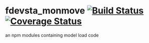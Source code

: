 # fdevsta_monmove  [![Build Status](https://travis-ci.org/jfseb/fdevsta_monmove.svg?branch=master)](https://travis-ci.org/jfseb/fdevsta_monmove)[![Coverage Status](https://coveralls.io/repos/github/jfseb/fdevsta_monmove/badge.svg)](https://coveralls.io/github/jfseb/fdevsta_monmove)


an npm modules containing model load code
